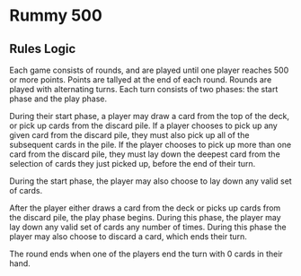 # Rummy 500

## Rules Logic

Each game consists of rounds, and are played until one player reaches 500 or more points. Points are tallyed at the end of each round. Rounds are played with alternating turns. Each turn consists of two phases: the start phase and the play phase.

During their start phase, a player may draw a card from the top of the deck, or pick up cards from the discard pile. If a player chooses to pick up any given card from the discard pile, they must also pick up all of the subsequent cards in the pile. If the player chooses to pick up more than one card from the discard pile, they must lay down the deepest card from the selection of cards they just picked up, before the end of their turn.

During the start phase, the player may also choose to lay down any valid set of cards.

After the player either draws a card from the deck or picks up cards from the discard pile, the play phase begins. During this phase, the player may lay down any valid set of cards any number of times. During this phase the player may also choose to discard a card, which ends their turn.

The round ends when one of the players end the turn with 0 cards in their hand.

